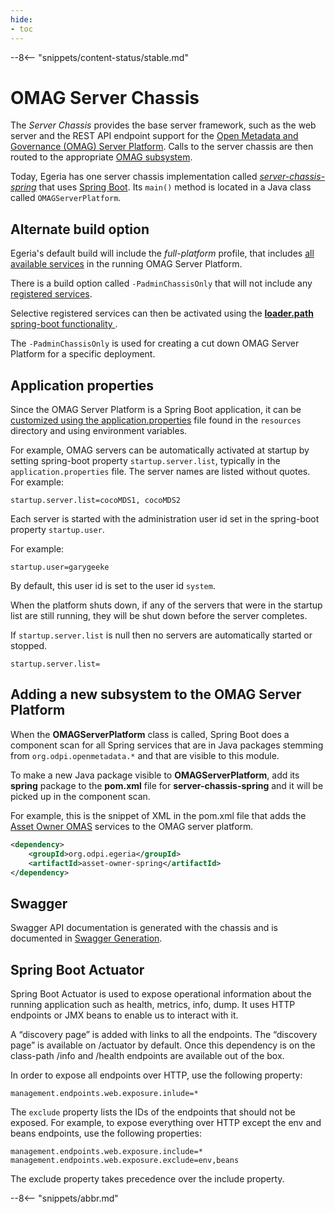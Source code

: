 ```yaml
---
hide:
- toc
---
```


<!-- SPDX-License-Identifier: CC-BY-4.0 -->
<!-- Copyright Contributors to the ODPi Egeria project 2020. -->

--8<-- "snippets/content-status/stable.md"

# OMAG Server Chassis

The *Server Chassis* provides the base server framework, such as the web server and the REST API endpoint support for the [Open Metadata and Governance (OMAG) Server Platform](/concepts/omag-server-platform).   Calls to the server chassis are then routed to the appropriate [OMAG subsystem](/concepts/omag-subsystem).

Today, Egeria has one server chassis implementation called [*server-chassis-spring*](https://github.com/odpi/egeria/tree/main/open-metadata-implementation/server-chassis/server-chassis-spring) that uses [Spring Boot](https://spring.io/projects/spring-boot).  Its `main()` method is located in a Java class called `OMAGServerPlatform`.

## Alternate build option

Egeria's default build will include the *full-platform* profile, that includes [all available services](/services) in the running OMAG Server Platform. 

There is a build option called `-PadminChassisOnly` that will not include any [registered services](/services/#registered-services).

Selective registered services can then be activated using the [ **loader.path** spring-boot functionality ](https://docs.spring.io/spring-boot/docs/current/reference/html/appendix-executable-jar-format.html#executable-jar-property-launcher-features).

The `-PadminChassisOnly` is used for creating a cut down OMAG Server Platform
for a specific deployment.
 
## Application properties

Since the OMAG Server Platform is a Spring Boot application, it can be
[customized using the application.properties](https://docs.spring.io/spring-boot/docs/current/reference/html/common-application-properties.html) file found in the `resources` directory and using environment variables.

For example, OMAG servers can be automatically activated at startup by setting spring-boot property `startup.server.list`, typically in the `application.properties` file. The server names are listed without quotes. For example:

```
startup.server.list=cocoMDS1, cocoMDS2
```

Each server is started with the administration user id set in the spring-boot property `startup.user`.

For example:
```
startup.user=garygeeke
```
By default, this user id is set to the user id `system`.

When the platform shuts down, if any of the servers that were in the startup list are still running, they will be shut down before the server completes.

If `startup.server.list` is null then no servers are automatically started or stopped.

```
startup.server.list=
```

## Adding a new subsystem to the OMAG Server Platform

When the **OMAGServerPlatform** class is called, Spring Boot does a component scan for all Spring services that are in Java packages stemming from `org.odpi.openmetadata.*` and that are visible to this module.

To make a new Java package visible to **OMAGServerPlatform**, add its **spring** package to the **pom.xml** file for **server-chassis-spring** and it will be picked up in the component scan.

For example, this is the snippet of XML in the pom.xml file that adds the [Asset Owner OMAS](/services/omas/asset-owner/overview) services to the OMAG server platform.

```xml
<dependency>
    <groupId>org.odpi.egeria</groupId>
    <artifactId>asset-owner-spring</artifactId>
</dependency>
```

## Swagger

Swagger API documentation is generated with the chassis and is documented in [Swagger Generation](https://github.com/odpi/egeria/blob/main/open-metadata-implementation/server-chassis/server-chassis-spring/SwaggerGeneration.md).

## Spring Boot Actuator

Spring Boot Actuator is used to expose operational information about the running application such as health, metrics, info, dump.  It uses HTTP endpoints or JMX beans to enable us to interact with it. 

A “discovery page” is added with links to all the endpoints. The “discovery page” is available on /actuator by default. Once this dependency is on the class-path /info and /health endpoints are available out of the box. 

In order to expose all endpoints over HTTP, use the following property:
```
management.endpoints.web.exposure.inlude=*
```

The `exclude` property lists the IDs of the endpoints that should not be exposed. For example, to expose everything over HTTP except the env and beans endpoints, use the following properties:

```
management.endpoints.web.exposure.include=*
management.endpoints.web.exposure.exclude=env,beans
```

The exclude property takes precedence over the include property.

--8<-- "snippets/abbr.md"
